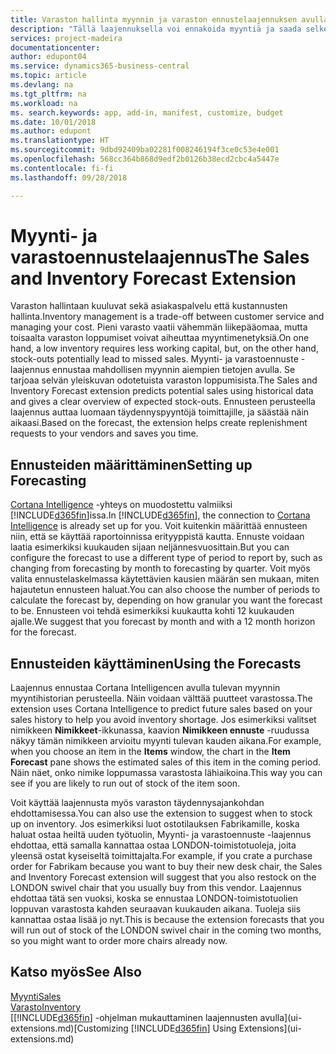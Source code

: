 ```yaml
---
title: Varaston hallinta myynnin ja varaston ennustelaajennuksen avulla | Microsoft Docs
description: "Tällä laajennuksella voi ennakoida myyntiä ja saada selkeän käsityksen odotettavissa olevista varaston loppumisesta. Se myös auttaa luomaan täydennyspyyntöjä toimittajille."
services: project-madeira
documentationcenter: 
author: edupont04
ms.service: dynamics365-business-central
ms.topic: article
ms.devlang: na
ms.tgt_pltfrm: na
ms.workload: na
ms. search.keywords: app, add-in, manifest, customize, budget
ms.date: 10/01/2018
ms.author: edupont
ms.translationtype: HT
ms.sourcegitcommit: 9dbd92409ba02281f008246194f3ce0c53e4e001
ms.openlocfilehash: 568cc364b868d9edf2b0126b38ecd2cbc4a5447e
ms.contentlocale: fi-fi
ms.lasthandoff: 09/28/2018

---
```

# <a name="the-sales-and-inventory-forecast-extension"></a><span data-ttu-id="855e2-103">Myynti- ja varastoennustelaajennus</span><span class="sxs-lookup"><span data-stu-id="855e2-103">The Sales and Inventory Forecast Extension</span></span>
<span data-ttu-id="855e2-104">Varaston hallintaan kuuluvat sekä asiakaspalvelu että kustannusten hallinta.</span><span class="sxs-lookup"><span data-stu-id="855e2-104">Inventory management is a trade-off between customer service and managing your cost.</span></span> <span data-ttu-id="855e2-105">Pieni varasto vaatii vähemmän liikepääomaa, mutta toisaalta varaston loppumiset voivat aiheuttaa myyntimenetyksiä.</span><span class="sxs-lookup"><span data-stu-id="855e2-105">On one hand, a low inventory requires less working capital, but, on the other hand, stock-outs potentially lead to missed sales.</span></span> <span data-ttu-id="855e2-106">Myynti- ja varastoennuste -laajennus ennustaa mahdollisen myynnin aiempien tietojen avulla. Se tarjoaa selvän yleiskuvan odotetuista varaston loppumisista.</span><span class="sxs-lookup"><span data-stu-id="855e2-106">The Sales and Inventory Forecast extension predicts potential sales using historical data and gives a clear overview of expected stock-outs.</span></span> <span data-ttu-id="855e2-107">Ennusteen perusteella laajennus auttaa luomaan täydennyspyyntöjä toimittajille, ja säästää näin aikaasi.</span><span class="sxs-lookup"><span data-stu-id="855e2-107">Based on the forecast, the extension helps create replenishment requests to your vendors and saves you time.</span></span>  

## <a name="setting-up-forecasting"></a><span data-ttu-id="855e2-108">Ennusteiden määrittäminen</span><span class="sxs-lookup"><span data-stu-id="855e2-108">Setting up Forecasting</span></span>
<span data-ttu-id="855e2-109">[Cortana Intelligence](https://www.microsoft.com/en-us/cloud-platform/what-is-cortana-intelligence-suite) -yhteys on muodostettu valmiiksi [!INCLUDE[d365fin](includes/d365fin_md.md)]issa.</span><span class="sxs-lookup"><span data-stu-id="855e2-109">In [!INCLUDE[d365fin](includes/d365fin_md.md)], the connection to [Cortana Intelligence](https://www.microsoft.com/en-us/cloud-platform/what-is-cortana-intelligence-suite) is already set up for you.</span></span> <span data-ttu-id="855e2-110">Voit kuitenkin määrittää ennusteen niin, että se käyttää raportoinnissa erityyppistä kautta. Ennuste voidaan laatia esimerkiksi kuukauden sijaan neljännesvuosittain.</span><span class="sxs-lookup"><span data-stu-id="855e2-110">But you can configure the forecast to use a different type of period to report by, such as changing from forecasting by month to forecasting by quarter.</span></span> <span data-ttu-id="855e2-111">Voit myös valita ennustelaskelmassa käytettävien kausien määrän sen mukaan, miten hajautetun ennusteen haluat.</span><span class="sxs-lookup"><span data-stu-id="855e2-111">You can also choose the number of periods to calculate the forecast by, depending on how granular you want the forecast to be.</span></span> <span data-ttu-id="855e2-112">Ennusteen voi tehdä esimerkiksi kuukautta kohti 12 kuukauden ajalle.</span><span class="sxs-lookup"><span data-stu-id="855e2-112">We suggest that you forecast by month and with a 12 month horizon for the forecast.</span></span>  

## <a name="using-the-forecasts"></a><span data-ttu-id="855e2-113">Ennusteiden käyttäminen</span><span class="sxs-lookup"><span data-stu-id="855e2-113">Using the Forecasts</span></span>
<span data-ttu-id="855e2-114">Laajennus ennustaa Cortana Intelligencen avulla tulevan myynnin myyntihistorian perusteella. Näin voidaan välttää puutteet varastossa.</span><span class="sxs-lookup"><span data-stu-id="855e2-114">The extension uses Cortana Intelligence to predict future sales based on your sales history to help you avoid inventory shortage.</span></span> <span data-ttu-id="855e2-115">Jos esimerkiksi valitset nimikkeen **Nimikkeet**-ikkunassa, kaavion **Nimikkeen ennuste** -ruudussa näkyy tämän nimikkeen arvioitu myynti tulevan kauden aikana.</span><span class="sxs-lookup"><span data-stu-id="855e2-115">For example, when you choose an item in the **Items** window, the chart in the **Item Forecast** pane shows the estimated sales of this item in the coming period.</span></span> <span data-ttu-id="855e2-116">Näin näet, onko nimike loppumassa varastosta lähiaikoina.</span><span class="sxs-lookup"><span data-stu-id="855e2-116">This way you can see if you are likely to run out of stock of the item soon.</span></span>  

<span data-ttu-id="855e2-117">Voit käyttää laajennusta myös varaston täydennysajankohdan ehdottamisessa.</span><span class="sxs-lookup"><span data-stu-id="855e2-117">You can also use the extension to suggest when to stock up on inventory.</span></span> <span data-ttu-id="855e2-118">Jos esimerkiksi luot ostotilauksen Fabrikamille, koska haluat ostaa heiltä uuden työtuolin, Myynti- ja varastoennuste -laajennus ehdottaa, että samalla kannattaa ostaa LONDON-toimistotuoleja, joita yleensä ostat kyseiseltä toimittajalta.</span><span class="sxs-lookup"><span data-stu-id="855e2-118">For example, if you crate a purchase order for Fabrikam because you want to buy their new desk chair, the Sales and Inventory Forecast extension will suggest that you also restock on the LONDON swivel chair that you usually buy from this vendor.</span></span> <span data-ttu-id="855e2-119">Laajennus ehdottaa tätä sen vuoksi, koska se ennustaa LONDON-toimistotuolien loppuvan varastosta kahden seuraavan kuukauden aikana. Tuoleja siis kannattaa ostaa lisää jo nyt.</span><span class="sxs-lookup"><span data-stu-id="855e2-119">This is because the extension forecasts that you will run out of stock of the LONDON swivel chair in the coming two months, so you might want to order more chairs already now.</span></span>  

## <a name="see-also"></a><span data-ttu-id="855e2-120">Katso myös</span><span class="sxs-lookup"><span data-stu-id="855e2-120">See Also</span></span>
[<span data-ttu-id="855e2-121">Myynti</span><span class="sxs-lookup"><span data-stu-id="855e2-121">Sales</span></span>](sales-manage-sales.md)  
[<span data-ttu-id="855e2-122">Varasto</span><span class="sxs-lookup"><span data-stu-id="855e2-122">Inventory</span></span>](inventory-manage-inventory.md)  
<span data-ttu-id="855e2-123">[[!INCLUDE[d365fin](includes/d365fin_md.md)] -ohjelman mukauttaminen laajennusten avulla](ui-extensions.md)</span><span class="sxs-lookup"><span data-stu-id="855e2-123">[Customizing [!INCLUDE[d365fin](includes/d365fin_md.md)] Using Extensions](ui-extensions.md)</span></span>  

